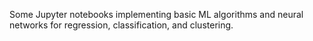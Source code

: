 Some Jupyter notebooks implementing basic ML algorithms and neural networks for regression, classification, and clustering.
